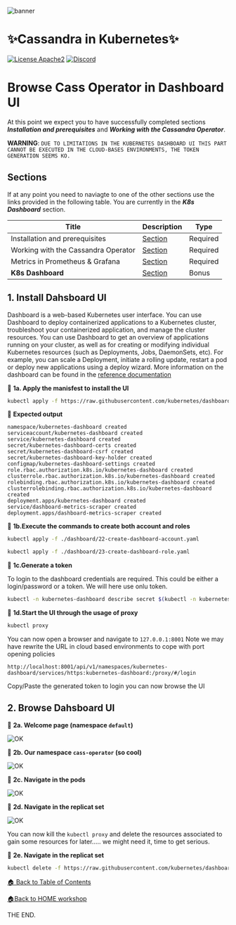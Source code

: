 ![banner](https://raw.githubusercontent.com/DataStax-Academy/cassandra-workshop-series/master/materials/images/banner2.png)

# ✨Cassandra in Kubernetes✨

[![License Apache2](https://img.shields.io/hexpm/l/plug.svg)](http://www.apache.org/licenses/LICENSE-2.0)
[![Discord](https://img.shields.io/discord/685554030159593522)](https://discord.com/widget?id=685554030159593522&theme=dark)

# Browse Cass Operator in Dashboard UI

At this point we expect you to have successfully completed sections **_Installation and prerequisites_** and **_Working with the Cassandra Operator_**.

**WARNING**: `DUE TO LIMITATIONS IN THE KUBERNETES DASHBOARD UI THIS PART CANNOT BE EXECUTED IN THE CLOUD-BASES ENVIRONMENTS, THE TOKEN GENERATION SEEMS KO.`

## Sections
If at any point you need to naviagte to one of the other sections use the links provided in the following table. You are currently in the **_K8s Dashboard_** section.

| Title  | Description | Type |
|---|---|---|
| Installation and prerequisites | [Section](./README.MD) | Required |
| Working with the Cassandra Operator | [Section](./README_CASSANDRA.MD)  | Required |
| Metrics in Prometheus & Grafana | [Section](./README_METRICS.MD)  | Required |
| **K8s Dashboard** | [Section](./README_DASHBOARD.MD)  | Bonus |

## 1. Install Dahsboard UI

Dashboard is a web-based Kubernetes user interface. You can use Dashboard to deploy containerized applications to a Kubernetes cluster, troubleshoot your containerized application, and manage the cluster resources. You can use Dashboard to get an overview of applications running on your cluster, as well as for creating or modifying individual Kubernetes resources (such as Deployments, Jobs, DaemonSets, etc). For example, you can scale a Deployment, initiate a rolling update, restart a pod or deploy new applications using a deploy wizard. More information on the dashboard can be found in the [reference documentation](https://kubernetes.io/docs/tasks/access-application-cluster/web-ui-dashboard/)

📘 **1a. Apply the manisfest to install the UI**
```bash
kubectl apply -f https://raw.githubusercontent.com/kubernetes/dashboard/v2.0.0-beta8/aio/deploy/recommended.yaml
```
📗 **Expected output**
```
namespace/kubernetes-dashboard created
serviceaccount/kubernetes-dashboard created
service/kubernetes-dashboard created
secret/kubernetes-dashboard-certs created
secret/kubernetes-dashboard-csrf created
secret/kubernetes-dashboard-key-holder created
configmap/kubernetes-dashboard-settings created
role.rbac.authorization.k8s.io/kubernetes-dashboard created
clusterrole.rbac.authorization.k8s.io/kubernetes-dashboard created
rolebinding.rbac.authorization.k8s.io/kubernetes-dashboard created
clusterrolebinding.rbac.authorization.k8s.io/kubernetes-dashboard created
deployment.apps/kubernetes-dashboard created
service/dashboard-metrics-scraper created
deployment.apps/dashboard-metrics-scraper created
```

📘 **1b.Execute the commands to create both account and roles**

```bash
kubectl apply -f ./dashboard/22-create-dashboard-account.yaml
```

```bash
kubectl apply -f ./dashboard/23-create-dashboard-role.yaml
```

📘 **1c.Generate a token**

To login to the dashboard credentials are required. This could be either a login/password or a token. We will here use onlu token.

```bash
kubectl -n kubernetes-dashboard describe secret $(kubectl -n kubernetes-dashboard get secret | grep admin-user | awk '{print $1}')
```

📘 **1d.Start the UI through the usage of proxy**
```bash
kubectl proxy
```
You can now open a browser and navigate to `127.0.0.1:8001` Note we may have rewrite the URL in cloud based environments to cope with port opening policies
```
http://localhost:8001/api/v1/namespaces/kubernetes-dashboard/services/https:kubernetes-dashboard:/proxy/#/login
```

Copy/Paste the generated token to login you can now browse the UI

## 2. Browse Dahsboard UI


📘 **2a. Welcome page (namespace `default`)**

![OK](https://github.com/DataStax-Academy/kubernetes-workshop-online/blob/master/4-materials/images/21-ui-default.png?raw=true)

📘 **2b. Our namespace `cass-operator` (so cool)**

![OK](https://github.com/DataStax-Academy/kubernetes-workshop-online/blob/master/4-materials/images/22-ui-home.png?raw=true)

📘 **2c. Navigate in the pods**

![OK](https://github.com/DataStax-Academy/kubernetes-workshop-online/blob/master/4-materials/images/23-ui-pods.png?raw=true)

📘 **2d. Navigate in the replicat set**

![OK](https://github.com/DataStax-Academy/kubernetes-workshop-online/blob/master/4-materials/images/24-ui-replicatsets.png?raw=true)

You can now kill the `kubectl proxy` and delete the resources associated to gain some resources for later..... we might need it, time to get serious.

📘 **2e. Navigate in the replicat set**
```bash
kubectl delete -f https://raw.githubusercontent.com/kubernetes/dashboard/v2.0.0-beta8/aio/deploy/recommended.yaml
```

[🏠 Back to Table of Contents](#sections)

[🏠Back to HOME workshop](https://github.com/DataStax-Academy/cassandra-workshop-series)

THE END.


